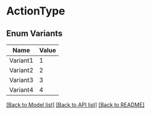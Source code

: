 # ActionType

## Enum Variants

| Name | Value |
|---- | -----|
| Variant1 | 1 |
| Variant2 | 2 |
| Variant3 | 3 |
| Variant4 | 4 |


[[Back to Model list]](../README.md#documentation-for-models) [[Back to API list]](../README.md#documentation-for-api-endpoints) [[Back to README]](../README.md)


